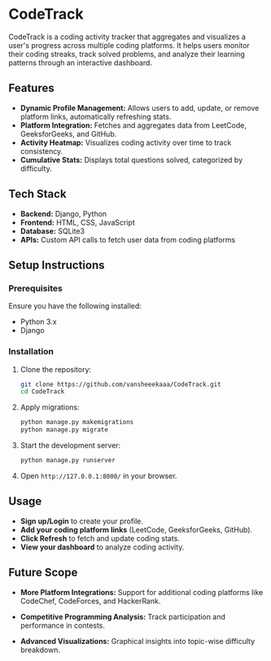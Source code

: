 # CodeTrack

CodeTrack is a coding activity tracker that aggregates and visualizes a user's progress across multiple coding platforms. It helps users monitor their coding streaks, track solved problems, and analyze their learning patterns through an interactive dashboard.

## Features
- **Dynamic Profile Management:** Allows users to add, update, or remove platform links, automatically refreshing stats.
- **Platform Integration:** Fetches and aggregates data from LeetCode, GeeksforGeeks, and GitHub.
- **Activity Heatmap:** Visualizes coding activity over time to track consistency.
- **Cumulative Stats:** Displays total questions solved, categorized by difficulty.

## Tech Stack
- **Backend:** Django, Python
- **Frontend:** HTML, CSS, JavaScript
- **Database:** SQLite3
- **APIs:** Custom API calls to fetch user data from coding platforms

## Setup Instructions

### Prerequisites
Ensure you have the following installed:
- Python 3.x
- Django

### Installation
1. Clone the repository:
   ```bash
   git clone https://github.com/vansheeekaaa/CodeTrack.git
   cd CodeTrack
   ```
   
2. Apply migrations:
   ```bash
   python manage.py makemigrations
   python manage.py migrate
   ```
3. Start the development server:
   ```bash
   python manage.py runserver
   ```
6. Open `http://127.0.0.1:8000/` in your browser.

## Usage
- **Sign up/Login** to create your profile.
- **Add your coding platform links** (LeetCode, GeeksforGeeks, GitHub).
- **Click Refresh** to fetch and update coding stats.
- **View your dashboard** to analyze coding activity.

## Future Scope

- **More Platform Integrations:** Support for additional coding platforms like CodeChef, CodeForces, and HackerRank.

- **Competitive Programming Analysis:** Track participation and performance in contests.

- **Advanced Visualizations:** Graphical insights into topic-wise difficulty breakdown. 
